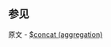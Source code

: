 ## 参见

原文 - [$concat (aggregation)]( https://docs.mongodb.com/manual/reference/operator/aggregation/concat/ )


